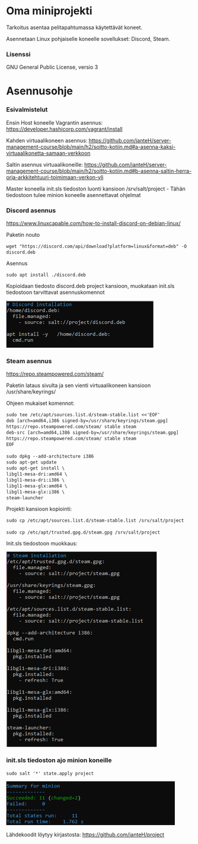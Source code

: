 # Oma miniprojekti

Tarkoitus asentaa pelitapahtumassa käytettävät koneet.

Asennetaan Linux pohjaiselle koneelle sovellukset: Discord, Steam.

### Lisenssi

GNU General Public License, versio 3

# Asennusohje

### Esivalmistelut

Ensin Host koneelle Vagrantin asennus: https://developer.hashicorp.com/vagrant/install

Kahden virtuaalikoneen asennus: https://github.com/janteH/server-management-course/blob/main/h2/soitto-kotiin.md#a-asenna-kaksi-virtuaalikonetta-samaan-verkkoon

Saltin asennus virtuaalikoneille: https://github.com/janteH/server-management-course/blob/main/h2/soitto-kotiin.md#b-asenna-saltin-herra-orja-arkkitehtuuri-toimimaan-verkon-yli

Master koneella init.sls tiedoston luonti kansioon /srv/salt/project - Tähän tiedostoon tulee minion koneelle asennettavat ohjelmat

### Discord asennus

https://www.linuxcapable.com/how-to-install-discord-on-debian-linux/

Paketin nouto

    wget "https://discord.com/api/download?platform=linux&format=deb" -O discord.deb

Asennus

    sudo apt install ./discord.deb

Kopioidaan tiedosto discord.deb project kansioon, muokataan init.sls tiedostoon tarvittavat asennuskomennot

![discord-installation](./images/discord-installation.png)

### Steam asennus

https://repo.steampowered.com/steam/

Paketin lataus sivulta ja sen vienti virtuaalikoneen kansioon /usr/share/keyrings/

Ohjeen mukaiset komennot:

    sudo tee /etc/apt/sources.list.d/steam-stable.list <<'EOF'
    deb [arch=amd64,i386 signed-by=/usr/share/keyrings/steam.gpg] https://repo.steampowered.com/steam/ stable steam
    deb-src [arch=amd64,i386 signed-by=/usr/share/keyrings/steam.gpg] https://repo.steampowered.com/steam/ stable steam
    EOF

    sudo dpkg --add-architecture i386
    sudo apt-get update
    sudo apt-get install \
    libgl1-mesa-dri:amd64 \
    libgl1-mesa-dri:i386 \
    libgl1-mesa-glx:amd64 \
    libgl1-mesa-glx:i386 \
    steam-launcher

Projekti kansioon kopiointi:

    sudo cp /etc/apt/sources.list.d/steam-stable.list /srv/salt/project
    
    sudo cp /etc/apt/trusted.gpg.d/steam.gpg /srv/salt/project

Init.sls tiedostoon muokkaus:

![new-steam-installation](./images/new-steam-installation.png)

### init.sls tiedoston ajo minion koneille

    sudo salt '*' state.apply project

![valmis](./images/valmis.png)

Lähdekoodit löytyy kirjastosta: https://github.com/janteH/project
